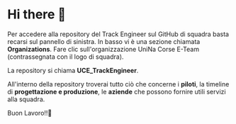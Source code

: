 # Hi there 👋
Per accedere alla repository del Track Engineer sul GitHub di squadra basta recarsi sul pannello di sinistra. In basso vi è una sezione chiamata **Organizations**. Fare clic sull'organizzazione UniNa Corse E-Team (contrassegnata con il logo di squadra).

La repository si chiama **UCE_TrackEngineer**.

All'interno della repository troverai tutto ciò che concerne i **piloti**, la timeline di **progettazione e produzione**, le **aziende** che possono fornire utili servizi alla squadra. 

Buon Lavoro!!💪
